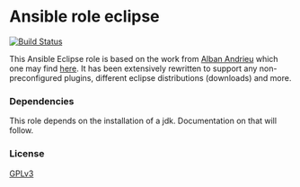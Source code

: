 Ansible role eclipse
========================

[![Build Status](https://travis-ci.org/nwoetzel/ansible-role-eclipse.svg?branch=master)](https://travis-ci.org/nwoetzel/ansible-role-eclipse)

This Ansible Eclipse role is based on the work from [Alban Andrieu](fr.linkedin.com/in/nabla/) which one may find [here](https://github.com/AlbanAndrieu/ansible-eclipse). It has been extensively rewritten to support any non-preconfigured plugins, different eclipse distributions (downloads) and more.

### Dependencies

This role depends on the installation of a jdk.
Documentation on that will follow.

### License

[GPLv3](https://tldrlegal.com/license/gnu-general-public-license-v3-%28gpl-3%29)

